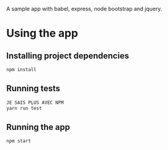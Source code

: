 A sample app with babel, express, node bootstrap and jquery.

# Using the app

## Installing project dependencies

```bash
npm install
```

## Running tests

```bash
JE SAIS PLUS AVEC NPM
yarn run test
```

## Running the app

```
npm start
```
